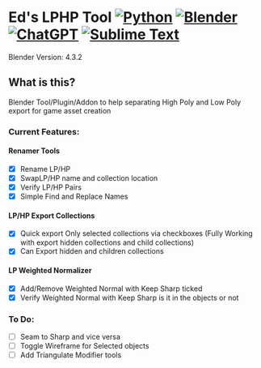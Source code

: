 # Ed's LPHP Tool [![Python](https://img.shields.io/badge/Python-3776AB?logo=python&logoColor=fff)](#) [![Blender](https://img.shields.io/badge/Blender-%23F5792A.svg?logo=blender&logoColor=white)](#) [![ChatGPT](https://img.shields.io/badge/ChatGPT-74aa9c?logo=openai&logoColor=white)](#)  [![Sublime Text](https://img.shields.io/badge/Sublime%20Text-%23575757.svg?logo=sublime-text&logoColor=important)](#)
Blender Version: 4.3.2

## What is this?
Blender Tool/Plugin/Addon to help separating High Poly and Low Poly export for game asset creation

### Current Features:
#### Renamer Tools 
- [x] Rename LP/HP
- [x] SwapLP/HP name and collection location
- [x] Verify LP/HP Pairs 
- [x] Simple Find and Replace Names
#### LP/HP Export Collections
- [x] Quick export Only selected collections via checkboxes (Fully Working with export hidden collections and child collections)
- [x] Can Export hidden and children collections
#### LP Weighted Normalizer
- [x] Add/Remove Weighted Normal with Keep Sharp ticked
- [x] Verify Weighted Normal with Keep Sharp is it in the objects or not

### To Do:
- [ ] Seam to Sharp and vice versa
- [ ] Toggle Wireframe for Selected objects
- [ ] Add Triangulate Modifier tools
